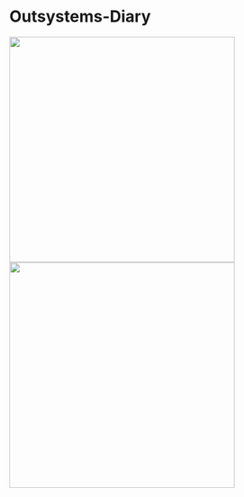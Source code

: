 # Outsystems-Diary



<img src="https://github.com/yuto1201-UESG/Outsystems-Diary/assets/163832489/959d4971-349a-4525-be9f-b4785fea865e" width="400">

<img src="https://github.com/yuto1201-UESG/Outsystems-Diary/assets/163832489/21923cd2-5d3c-4dff-98ee-9cb73db921ce" width="400">

